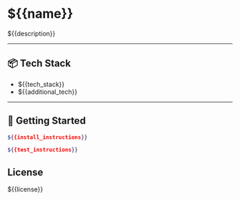 # ${{name}}

${{description}}

---

## 📦 Tech Stack

- ${{tech_stack}}
- ${{additional_tech}}

---

## 🚀 Getting Started

```bash
${{install_instructions}}
```
```bash
${{test_instructions}}
```

## License
${{license}}
